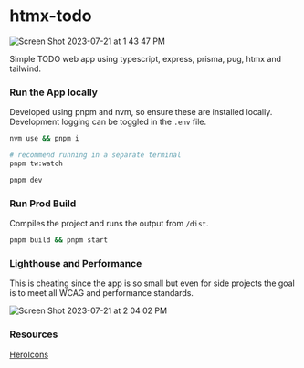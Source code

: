 # htmx-todo

![Screen Shot 2023-07-21 at 1 43 47 PM](https://github.com/jQwitt/htmx-todo/assets/10406506/504b68be-2e93-452a-9f50-fc18de224c4b)


Simple TODO web app using typescript, express, prisma, pug, htmx and tailwind. 

### Run the App locally

Developed using pnpm and nvm, so ensure these are installed locally. Development logging can be toggled in the `.env` file.

```bash
nvm use && pnpm i

# recommend running in a separate terminal
pnpm tw:watch

pnpm dev
```

### Run Prod Build

Compiles the project and runs the output from `/dist`.

```bash
pnpm build && pnpm start
```

### Lighthouse and Performance

This is cheating since the app is so small but even for side projects the goal is to meet all WCAG and performance standards. 

![Screen Shot 2023-07-21 at 2 04 02 PM](https://github.com/jQwitt/htmx-todo/assets/10406506/eafad708-f16e-4a84-a1f2-be3d575ca738)


### Resources

[HeroIcons](https://heroicons.com/)
